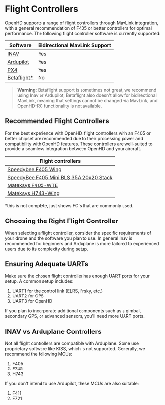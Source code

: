 # Flight Controllers

OpenHD supports a range of flight controllers through MavLink integration, with a general recommendation of F405 or better controllers for optimal performance. The following flight controller software is currently supported:

| Software             | Bidirectional MavLink Support |
| --------------       | ---------------------------- |
| [INAV](../software-setup/inav)                 | Yes                          |
| [Ardupilot](../software-setup/ardupilot)            | Yes                          |
| [PX4](../software-setup/px4)                  | Yes                          |
| [Betaflight*](../software-setup/betaflight)          | No                           |

> **Warning:** Betaflight support is sometimes not great, we recommend using Inav or Ardupilot, Betaflight also doesn't allow for bidirectional MavLink, meaning that settings cannot be changed via MavLink, and OpenHD-RC functionality is not available.


## Recommended Flight Controllers 

For the best experience with OpenHD, flight controllers with an F405 or better chipset are recommended due to their processing power and compatibility with OpenHD features. These controllers are well-suited to provide a seamless integration between OpenHD and your aircraft.

| Flight controllers   | 
| --------------       |
| [Speedybee F405 Wing](https://www.speedybee.com/speedybee-f405-wing-app-fixed-wing-flight-controller/) |
| [SpeedyBee F405 Mini BLS 35A 20x20 Stack](https://www.speedybee.com/speedybee-f405-mini-bls-35a-20x20-stack/) |
| [Mateksys F405-WTE](http://www.mateksys.com/?portfolio=f405-wte) |
| [Mateksys H743-Wing](http://www.mateksys.com/?portfolio=h743-wing-v2) 

*this is not complete, just shows FC's that are commonly used.


## Choosing the Right Flight Controller

When selecting a flight controller, consider the specific requirements of your drone and the software you plan to use. 
In general Inav is recommended for beginners and Arduplane is more tailored to experienced users due to its complexity during setup.

## Ensuring Adequate UARTs

Make sure the chosen flight controller has enough UART ports for your setup. A common setup includes:

1. UART1 for the control link (ELRS, Frsky, etc.)
2. UART2 for GPS
3. UART3 for OpenHD

If you plan to incorporate additional components such as a gimbal, secondary GPS, or advanced sensors, you'll need more UART ports.

## INAV vs Arduplane Controllers

Not all flight controllers are compatible with Arduplane. Some use proprietary software like KISS, which is not supported. Generally, we recommend the following MCUs:

1. F405
2. F745
3. H743

If you don't intend to use Ardupilot, these MCUs are also suitable:

1. F411
2. F721